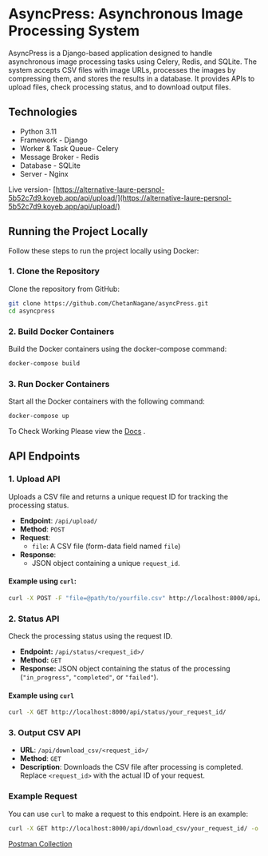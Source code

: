 # AsyncPress: Asynchronous Image Processing System

AsyncPress is a Django-based application designed to handle asynchronous image processing tasks using Celery, Redis, and SQLite. The system accepts CSV files with image URLs, processes the images by compressing them, and stores the results in a database. It provides APIs to upload files, check processing status, and to download output files.

## Technologies

- Python 3.11
- Framework - Django
- Worker & Task Queue- Celery
- Message Broker - Redis
- Database - SQLite
- Server - Nginx

Live version- [https://alternative-laure-persnol-5b52c7d9.koyeb.app/api/upload/](https://alternative-laure-persnol-5b52c7d9.koyeb.app/api/upload/)

## Running the Project Locally

Follow these steps to run the project locally using Docker:

### 1. Clone the Repository

Clone the repository from GitHub:

```bash
git clone https://github.com/ChetanNagane/asyncPress.git
cd asyncpress
```

### 2. Build Docker Containers

Build the Docker containers using the docker-compose command:
```bash
docker-compose build
```


### 3. Run Docker Containers

Start all the Docker containers with the following command:

```bash
docker-compose up
```

To Check Working Please view the [Docs](docs/Docs.md) 
.

## API Endpoints

### 1. Upload API

Uploads a CSV file and returns a unique request ID for tracking the processing status.

- **Endpoint**: `/api/upload/`
- **Method**: `POST`
- **Request**: 
  - `file`: A CSV file (form-data field named `file`)
- **Response**: 
  - JSON object containing a unique `request_id`.

#### Example using `curl`:

```bash
curl -X POST -F "file=@path/to/yourfile.csv" http://localhost:8000/api/upload/
```

### 2. Status API

Check the processing status using the request ID.

- **Endpoint:** `/api/status/<request_id>/`
- **Method:** `GET`
- **Response:** JSON object containing the status of the processing (`"in_progress"`, `"completed"`, or `"failed"`).

#### Example using `curl`

```bash
curl -X GET http://localhost:8000/api/status/your_request_id/
```

### 3. Output CSV API

- **URL**: `/api/download_csv/<request_id>/`
- **Method**: `GET`
- **Description**: Downloads the CSV file after processing is completed. Replace `<request_id>` with the actual ID of your request.

### Example Request

You can use `curl` to make a request to this endpoint. Here is an example:

```bash
curl -X GET http://localhost:8000/api/download_csv/your_request_id/ -o output.csv
```

[Postman Collection](https://www.postman.com/lively-star-104294/workspace/my-workspace/collection/19463239-dc6aec2f-63a8-47c8-b031-b8aec64421d4?action=share&creator=19463239) 